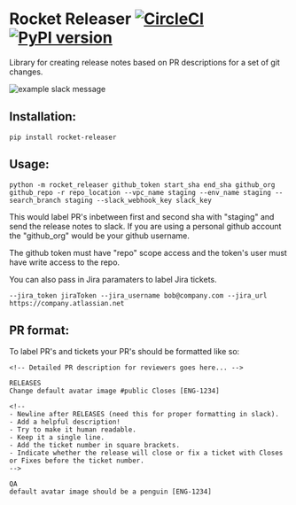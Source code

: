 # Rocket Releaser [![CircleCI](https://circleci.com/gh/15five/rocket_releaser.svg?style=svg&circle-token=022a3a89718d088ac8a737b2d03280c4c1864ed0)](https://circleci.com/gh/15five/rocket_releaser) [![PyPI version](https://badge.fury.io/py/rocket-releaser.svg)](https://badge.fury.io/py/rocket-releaser)
Library for creating release notes based on PR descriptions for a set of git changes.

![example slack message](http://i.imgur.com/5h0qzaI.png)

## Installation:
`pip install rocket-releaser`

## Usage:
```shell
python -m rocket_releaser github_token start_sha end_sha github_org github_repo -r repo_location --vpc_name staging --env_name staging --search_branch staging --slack_webhook_key slack_key
```

This would label PR's inbetween first and second sha with "staging" and send the release notes to slack.
If you are using a personal github account the "github_org" would be your github username.

The github token must have "repo" scope access and the token's user must have write access to the repo.

You can also pass in Jira paramaters to label Jira tickets. 

`--jira_token jiraToken --jira_username bob@company.com --jira_url https://company.atlassian.net`

## PR format:
To label PR's and tickets your PR's should be formatted like so:
```
<!-- Detailed PR description for reviewers goes here... --> 

RELEASES
Change default avatar image #public Closes [ENG-1234]

<!--
- Newline after RELEASES (need this for proper formatting in slack).
- Add a helpful description!
- Try to make it human readable.
- Keep it a single line.
- Add the ticket number in square brackets.
- Indicate whether the release will close or fix a ticket with Closes or Fixes before the ticket number.
-->

QA
default avatar image should be a penguin [ENG-1234]
```
